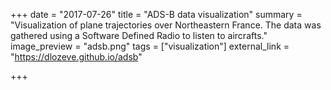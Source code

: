 +++
date = "2017-07-26"
title = "ADS-B data visualization"
summary = "Visualization of plane trajectories over Northeastern France. The data was gathered using a Software Defined Radio to listen to aircrafts."
image_preview = "adsb.png"
tags = ["visualization"]
external_link = "https://dlozeve.github.io/adsb"

+++
